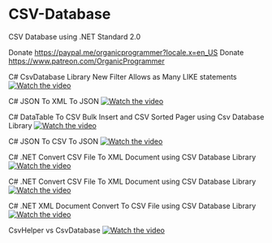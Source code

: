 # CSV-Database
CSV Database using .NET Standard 2.0

Donate https://paypal.me/organicprogrammer?locale.x=en_US
Donate https://www.patreon.com/OrganicProgrammer

C# CsvDatabase Library New Filter Allows as Many LIKE statements
[![Watch the video](https://img.youtube.com/vi/NBQLG9h2OaY/maxresdefault.jpg)](https://youtu.be/NBQLG9h2OaY)

C# JSON To XML To JSON
[![Watch the video](https://img.youtube.com/vi/SSzsiDIkbv4/maxresdefault.jpg)](https://youtu.be/SSzsiDIkbv4)

C# DataTable To CSV Bulk Insert and CSV Sorted Pager using Csv Database Library
[![Watch the video](https://img.youtube.com/vi/njPJwhhd2j0/maxresdefault.jpg)](https://youtu.be/njPJwhhd2j0)

C# JSON To CSV To JSON
[![Watch the video](https://img.youtube.com/vi/TQ4eofOGdHw/maxresdefault.jpg)](https://youtu.be/TQ4eofOGdHw)

C# .NET Convert CSV File To XML Document using CSV Database Library
[![Watch the video](https://img.youtube.com/vi/J_8c_CxEHk4/maxresdefault.jpg)](https://youtu.be/J_8c_CxEHk4)

C# .NET Convert CSV File To XML Document using CSV Database Library
[![Watch the video](https://img.youtube.com/vi/J_8c_CxEHk4/maxresdefault.jpg)](https://youtu.be/J_8c_CxEHk4)

C# .NET XML Document Convert To CSV File using CSV Database Library
[![Watch the video](https://img.youtube.com/vi/E8saT7GogA4/maxresdefault.jpg)](https://youtu.be/E8saT7GogA4)

CsvHelper vs CsvDatabase
[![Watch the video](https://img.youtube.com/vi/jbRt0WDBh7w/maxresdefault.jpg)](https://youtu.be/jbRt0WDBh7w)
